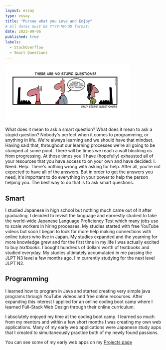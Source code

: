 ```yaml
---
layout: essay
type: essay
title: "Pursue what you Love and Enjoy"
# All dates must be YYYY-MM-DD format!
date: 2023-09-06
published: true
labels:
  - StackOverflow
  - Smart Questions
---
```


<img width="400px" class="rounded float-start pe-4" src="../img/no-stupid-questions.png">

What does it mean to ask a smart question? What does it mean to ask a stupid question? Nobody's perfect when it comes to programming, or anything in life. We're always learning and we should have that mindset. Having said that, throughout our learning processes we're all going to be stumped at some point. There will be times we reach a wall blocking us from progressing. At those times you'll have (hopefully) exhausted all of your resources that you have access to on your own and have decided: I. Need. Help. There's nothing wrong with asking for help. After all, you're not expected to have all of the answers. But in order to get the answers you need, it's important to do everything in your power to help the person helping you. The best way to do that is to ask smart questions.

## Smart

I studied Japanese in high school but nothing much came out of it after graduating. I decided to revisit the language and earnestly studied to take the world-wide Japanese Language Proficiency Test which many jobs use to scale workers in hiring processes. My studies started with free YouTube videos but soon I began to look for more help making connections with online tutors who live in Japan. My studies expanded and the yearning for more knowledge grew and for the first time in my life I was actually excited to buy *textbooks*. I bought hundreds of dollars worth of textbooks and studied everyday. My studies ultimately accumulated in me passing the JLPT N3 level a few months ago. I'm currently studying for the next level JLPT N2.

## Programming

I learned how to program in Java and started creating very simple java programs through YouTube videos and free online recourses. After expanding this interest I applied for an online coding boot camp where I learned Full-Stack Web Design through their online curriculum.

I absolutely enjoyed my time at the coding boot camp. I learned so much from my mentors and within a few short months I was creating my own web applications. Many of my early web applications were Japanese study apps that I created to simultaneously practice both of my newly found passions.

You can see some of my early web apps on my [Projects page](https://marques-batoon.github.io/#projects)
